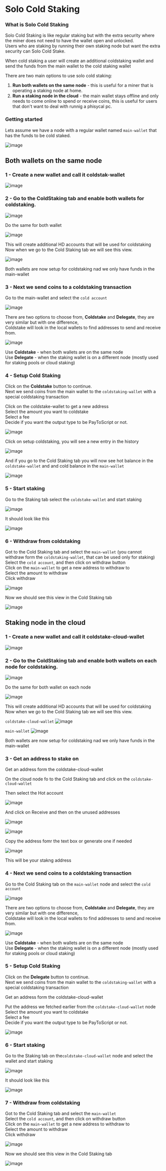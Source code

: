 # Solo Cold Staking

### What is Solo Cold Staking
 
Solo Cold Staking is like regular staking but with the extra security where the miner does not need to have the wallet open and unlocked.  
Users who are staking by running their own staking node but want the extra security can Solo Cold Stake.  

When cold staking a user will create an additional coldstaking wallet and send the funds from the main wallet to the cold staking wallet

There are two main options to use solo cold staking:  
1. **Run both wallets on the same node** - this is useful for a miner that is operating a staking node at home.  
2. **Run a staking node in the cloud** - the main wallet stays offline and only needs to come online to spend or receive coins, this is useful for users that don't want to deal with runnig a phisycal pc.  

### Getting started

Lets assume we have a node with a regular wallet named `main-wallet` that has the funds to be cold staked.

![image](https://user-images.githubusercontent.com/7487930/185090420-17afc3d9-7e80-4ac7-9a08-07efee9cf6cc.png)


## Both wallets on the same node

### 1 - Create a new wallet and call it coldstak-wallet

![image](https://user-images.githubusercontent.com/7487930/185091606-551198da-1249-457d-b799-bf88593d8e70.png)

### 2 - Go to the ColdStaking tab and enable both wallets for coldstaking.

![image](https://user-images.githubusercontent.com/7487930/185092077-85e302cf-463b-47de-986d-53e5f4023076.png)

Do the same for both wallet

![image](https://user-images.githubusercontent.com/7487930/185092192-7907e6ec-ab47-45de-8bd3-e5a56f4db729.png)

This will create additional HD accounts that will be used for coldstaking  
Now when we go to the Cold Staking tab we will see this view.  

![image](https://user-images.githubusercontent.com/7487930/185092769-3a83b573-6bc8-4e31-8e01-b73becff3c2b.png)

Both wallets are now setup for coldstaking nad we only have funds in the main-wallet    

### 3 - Next we send coins to a coldstaking transaction

Go to the main-wallet and select the `cold account`

![image](https://user-images.githubusercontent.com/7487930/185093400-8a122678-4a24-468c-b200-6e998001886a.png)

There are two options to choose from, **Coldstake** and **Delegate**, they are very similar but with one difference,   
Coldstake will look in the local wallets to find addresses to send and receive from.

![image](https://user-images.githubusercontent.com/7487930/185094035-bd0bdead-52fe-414a-aaff-b1d1a780f956.png)

Use **Coldstake** - when both wallets are on the same node  
Use **Delegate** - when the staking wallet is on a different node (mostly used for staking pools or cloud staking)  

### 4 - Setup Cold Staking

Click on the **Coldstake** button to continue.  
Next we send coins from the main wallet to the `coldstaking-wallet` with a special coldstaking transaction   

Click on the coldstake-wallet to get a new address  
Select the amount you want to coldstake  
Select a fee  
Decide if you want the output type to be PayToScript or not.  

![image](https://user-images.githubusercontent.com/7487930/185096864-e3487bd4-44e9-4378-8cdb-65178ed2e938.png)

Click on setup coldstaking, you will see a new entry in the history  

![image](https://user-images.githubusercontent.com/7487930/185098719-bc81aebc-dc54-4dbc-98a6-75ea950f0ab8.png)

And if you go to the Cold Staking tab you will now see hot balance in the `coldstake-wallet` and and cold balance in the `main-wallet`  

![image](https://user-images.githubusercontent.com/7487930/185099280-df934427-eb49-4707-a24c-66d62d75d71f.png)

### 5 - Start staking

Go to the Staking tab select the `coldstake-wallet` and start staking  

![image](https://user-images.githubusercontent.com/7487930/185099500-02031303-5e16-4293-a192-215c99400d06.png)

It should look like this

![image](https://user-images.githubusercontent.com/7487930/185099664-37d0b761-0a02-4be2-83c5-237dbbfb5561.png)

### 6 - Withdraw from coldstaking

Got to the Cold Staking tab and select the `main-wallet` (you cannot withdraw form the `coldstaking-wallet`, that can be used only for staking)   
Select the `cold account`, and then click on withdraw button   
Click on the `main-wallet` to get a new address to withdraw to  
Select the amount to withdraw  
Click withdraw  

![image](https://user-images.githubusercontent.com/7487930/185102351-0bbc8d4a-2192-4d1f-a48e-d77c9ccbc192.png)

Now we should see this view in the Cold Staking tab  

![image](https://user-images.githubusercontent.com/7487930/185101079-3cc75368-1348-4984-a0fc-686e506436ea.png)

## Staking node in the cloud

### 1 - Create a new wallet and call it coldstake-cloud-wallet

![image](https://user-images.githubusercontent.com/7487930/185176448-2adb7c6e-ae89-4693-9a37-51c0ef27b919.png)

### 2 - Go to the ColdStaking tab and enable both wallets on each node for coldstaking.

![image](https://user-images.githubusercontent.com/7487930/185092077-85e302cf-463b-47de-986d-53e5f4023076.png)

Do the same for both wallet on each node

![image](https://user-images.githubusercontent.com/7487930/185092192-7907e6ec-ab47-45de-8bd3-e5a56f4db729.png)

This will create additional HD accounts that will be used for coldstaking  
Now when we go to the Cold Staking tab we will see this view.  

`coldstake-cloud-wallet`
![image](https://user-images.githubusercontent.com/7487930/185177168-a450ba0b-5a0d-4c74-9a27-8d92f2adc31a.png)

`main-wallet`
![image](https://user-images.githubusercontent.com/7487930/185177366-46d7012a-2f96-4b35-ac29-1a5eef16e242.png)

Both wallets are now setup for coldstaking nad we only have funds in the main-wallet  

### 3 - Get an address to stake on

Get an address form the coldstake-cloud-wallet

On the cloud node fo to the Cold Staking tab and click on the `coldstake-cloud-wallet`

Then select the Hot account

![image](https://user-images.githubusercontent.com/7487930/185178881-04804e4f-32fd-4357-a8fd-a66bf327fd99.png)

And click on Receive and then on the unused addresses

![image](https://user-images.githubusercontent.com/7487930/185179035-c7811923-0bf6-4bf6-a549-64b37226a06d.png)

![image](https://user-images.githubusercontent.com/7487930/185179347-fd760648-369e-4f25-95e5-943c8f839373.png)

Copy the address fomr the text box or generate one if needed

![image](https://user-images.githubusercontent.com/7487930/185179532-945eb456-fde0-43c0-8348-4c60e1bb5688.png)

This will be your stakng address  

### 4 - Next we send coins to a coldstaking transaction

Go to the Cold Staking tab on the `main-wallet` node and select the `cold account`

![image](https://user-images.githubusercontent.com/7487930/185093400-8a122678-4a24-468c-b200-6e998001886a.png)

There are two options to choose from, **Coldstake** and **Delegate**, they are very similar but with one difference,   
Coldstake will look in the local wallets to find addresses to send and receive from.

![image](https://user-images.githubusercontent.com/7487930/185094035-bd0bdead-52fe-414a-aaff-b1d1a780f956.png)

Use **Coldstake** - when both wallets are on the same node  
Use **Delegate** - when the staking wallet is on a different node (mostly used for staking pools or cloud staking)  

### 5 - Setup Cold Staking

Click on the **Delegate** button to continue.  
Next we send coins from the main wallet to the `coldstaking-wallet` with a special coldstaking transaction   

Get an address form the coldstake-cloud-wallet

Put the address we fetched earlier from the `coldstake-cloud-wallet` node   
Select the amount you want to coldstake  
Select a fee  
Decide if you want the output type to be PayToScript or not.  

![image](https://user-images.githubusercontent.com/7487930/185180960-aead6c12-850c-4a3c-a9ad-d14b9b085133.png)

### 6 - Start staking

Go to the Staking tab on the`coldstake-cloud-wallet` node and select the wallet and start staking  

![image](https://user-images.githubusercontent.com/7487930/185099500-02031303-5e16-4293-a192-215c99400d06.png)

It should look like this

![image](https://user-images.githubusercontent.com/7487930/185099664-37d0b761-0a02-4be2-83c5-237dbbfb5561.png)

### 7 - Withdraw from coldstaking

Got to the Cold Staking tab and select the `main-wallet`     
Select the `cold account`, and then click on withdraw button   
Click on the `main-wallet` to get a new address to withdraw to  
Select the amount to withdraw  
Click withdraw  

![image](https://user-images.githubusercontent.com/7487930/185102351-0bbc8d4a-2192-4d1f-a48e-d77c9ccbc192.png)

Now we should see this view in the Cold Staking tab  

![image](https://user-images.githubusercontent.com/7487930/185101079-3cc75368-1348-4984-a0fc-686e506436ea.png)
